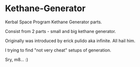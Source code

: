Kethane-Generator
=================

Kerbal Space Program Kethane Generator parts.

Consist from 2 parts - small and big kethane generator.

Originally was introduced by erick pulido aka infinite. All hail him.

I trying to find "not very cheat" setups of generation.

Sry, m8... :)
